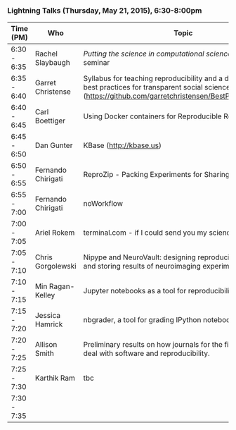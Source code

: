 ### Lightning Talks (Thursday, May 21, 2015), 6:30-8:00pm


|   Time (PM)    |  Who   | Topic   |
|--------|-----|----| 
|6:30 - 6:35 | Rachel Slaybaugh | *Putting the science in computational science* a freshman seminar|
|6:35 - 6:40  |Garret Christense| Syllabus for teaching reproducibility and a draft manual of best practices for transparent social sciences (https://github.com/garretchristensen/BestPracticesManual)|
|6:40 - 6:45 |Carl Boettiger| Using Docker containers for Reproducible Research
|6:45 - 6:50 |Dan Gunter| KBase (http://kbase.us) |
|6:50 - 6:55 |Fernando Chirigati| ReproZip - Packing Experiments for Sharing and Publication|
|6:55 - 7:00 |Fernando Chirigati| noWorkflow|
|7:00 - 7:05 |Ariel Rokem| terminal.com - if I could send you my science in an email|
|7:05 - 7:10 |Chris Gorgolewski| Nipype and NeuroVault: designing reproducible pipelines and storing results of neuroimaging experiments.|
|7:10 - 7:15 |Min Ragan-Kelley| Jupyter notebooks as a tool for reproducibility|
|7:15 - 7:20 | Jessica Hamrick| nbgrader, a tool for grading IPython notebooks.|
|7:20 - 7:25 | Allison Smith|Preliminary results on how journals for the field of ecology deal with software and reproducibility. |
|7:25 - 7:30 | Karthik Ram| tbc |
|7:30 - 7:35 | |